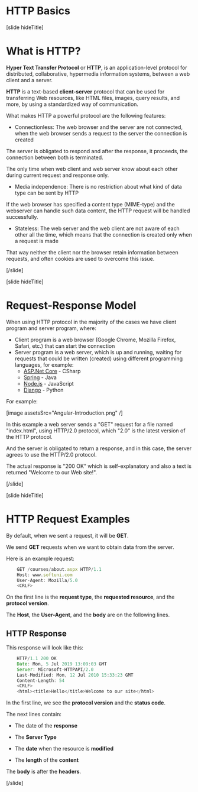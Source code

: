 # HTTP Basics

[slide hideTitle]

# What is HTTP?

**Hyper Text Transfer Protocol** or **HTTP**, is an application-level protocol for distributed, collaborative, hypermedia information systems, between a web client and a server.

**HTTP** is a text-based **client-server** protocol that can be used for transferring Web resources, like HTML files, images, query results, and more, by using a standardized way of communication. 

What makes HTTP a powerful protocol are the following features:

- Connectionless: The web browser and the server are not connected, when the web browser sends a request to the server the connection is created

The server is obligated to respond and after the response, it proceeds, the connection between both is terminated. 

The only time when web client and web server know about each other during current request and response only.

- Media independence: There is no restriction about what kind of data type can be sent by HTTP

If the web browser has specified a content type (MIME-type) and the webserver can handle such data content, the HTTP request will be handled successfully.

- Stateless: The web server and the web client are not aware of each other all the time, which means that
the connection is created only when a request is made

That way neither the client nor the browser retain information between requests, and often cookies are used to overcome this issue.



[/slide]

[slide hideTitle]

# Request-Response Model

When using HTTP protocol in the majority of the cases we have client program and server program, where:

- Client program is a web browser (Google Chrome, Mozilla Firefox, Safari, etc.) that can start the connection
- Server program is a web server, which is up and running, waiting for requests that could be written (created) using different programming languages, for example:
   - [ASP.Net Core](https://dotnet.microsoft.com/learn/aspnet/what-is-aspnet-core) - CSharp
   - [Spring](https://spring.io/) - Java
   - [Node.js](https://nodejs.org/en/about/) - JavaScript
   - [Django](https://www.djangoproject.com/) - Python

For example:

[image assetsSrc="Angular-Introduction.png" /]

In this example a web server sends a "GET" request for a file named "index.html", using HTTP/2.0 protocol, which "2.0" is the latest version of the HTTP protocol.


And the server is obligated to return a response, and in this case, the server agrees to use the HTTP/2.0 protocol.

The actual response is "200 OK" which is self-explanatory and also a text is returned "Welcome to our Web site!".

[/slide]

[slide hideTitle]

# HTTP Request Examples

By default, when we sent a request, it will be **GET**.

We send **GET** requests when we want to obtain data from the server.

Here is an example request:

```js
    GET /courses/about.aspx HTTP/1.1
    Host: www.softuni.com
    User-Agent: Mozilla/5.0
    <CRLF>
```

On the first line is the **request type**, the **requested resource**, and the **protocol version**.

The **Host**, the **User-Agent**, and the **body** are on the following lines.

## HTTP Response

This response will look like this:

```js
    HTTP/1.1 200 OK
    Date: Mon, 5 Jul 2019 13:09:03 GMT
    Server: Microsoft-HTTPAPI/2.0
    Last-Modified: Mon, 12 Jul 2010 15:33:23 GMT
    Content-Length: 54
    <CRLF>
    <html><title>Hello</title>Welcome to our site</html>
```

In the first line, we see the **protocol version** and the **status code**.

The next lines contain:

-  The date of the **response**

-  The **Server Type**

-  The **date** when the resource is **modified**

-  The **length** of the **content**

The **body** is after the **headers**.

[/slide]
